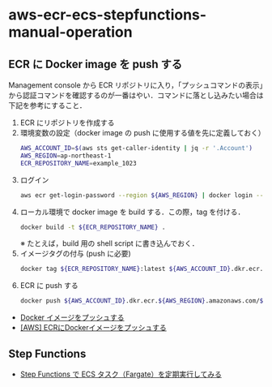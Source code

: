 # aws-ecr-ecs-stepfunctions-manual-operation

## ECR に Docker image を push する

Management console から ECR リポジトリに入り，「プッシュコマンドの表示」から認証コマンドを確認するのが一番はやい．コマンドに落とし込みたい場合は下記を参考にすること．

1. ECR にリポジトリを作成する
2. 環境変数の設定（docker image の push に使用する値を先に定義しておく）
   ```bash
   AWS_ACCOUNT_ID=$(aws sts get-caller-identity | jq -r '.Account')
   AWS_REGION=ap-northeast-1
   ECR_REPOSITORY_NAME=example_1023
   ```
3. ログイン
   ```bash
   aws ecr get-login-password --region ${AWS_REGION} | docker login --username AWS --password-stdin ${AWS_ACCOUNT_ID}.dkr.ecr.${AWS_REGION}.amazonaws.com
   ```
4. ローカル環境で docker image を build する．この際，tag を付ける．
   ```bash
   docker build -t ${ECR_REPOSITORY_NAME} .
   ```
   ※ たとえば，build 用の shell script に書き込んでおく．
5. イメージタグの付与 (push に必要)
   ```bash
   docker tag ${ECR_REPOSITORY_NAME}:latest ${AWS_ACCOUNT_ID}.dkr.ecr.${AWS_REGION}.amazonaws.com/${ECR_REPOSITORY_NAME}:latest
   ```
6. ECR に push する
   ```bash
   docker push ${AWS_ACCOUNT_ID}.dkr.ecr.${AWS_REGION}.amazonaws.com/${ECR_REPOSITORY_NAME}:latest
   ```

- [Docker イメージをプッシュする](https://docs.aws.amazon.com/ja_jp/AmazonECR/latest/userguide/docker-push-ecr-image.html)
- [[AWS] ECRにDockerイメージをプッシュする](https://blog.katsubemakito.net/aws/aws-ecr-push-dockerimage)

## Step Functions

- [Step Functions で ECS タスク（Fargate）を定期実行してみる](https://dev.classmethod.jp/articles/try-to-retry-ecs-tasks-using-step-functions/)
